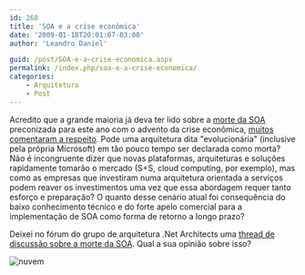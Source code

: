 ```yaml
---
id: 268
title: 'SOA e a crise econômica'
date: '2009-01-18T20:01:07-03:00'
author: 'Leandro Daniel'

guid: /post/SOA-e-a-crise-economica.aspx
permalink: /index.php/soa-e-a-crise-economica/
categories:
    - Arquitetura
    - Post
---
```


Acredito que a grande maioria já deva ter lido sobre a [morte da SOA](http://apsblog.burtongroup.com/2009/01/soa-is-dead-long-live-services.html) preconizada para este ano com o advento da crise econômica, [muitos comentaram a respeito](http://www.infoq.com/news/2009/01/is-soa-dead). Pode uma arquitetura dita "evolucionária" (inclusive pela própria Microsoft) em tão pouco tempo ser declarada como morta? Não é incongruente dizer que novas plataformas, arquiteturas e soluções rapidamente tomarão o mercado (S+S, cloud computing, por exemplo), mas como as empresas que investiram numa arquitetura orientada a serviços podem reaver os investimentos uma vez que essa abordagem requer tanto esforço e preparação? O quanto desse cenário atual foi consequência do baixo conhecimento técnico e do forte apelo comercial para a implementação de SOA como forma de retorno a longo prazo?

Deixei no fórum do grupo de arquitetura .Net Architects uma [thread de discussão sobre a morte da SOA](http://groups.google.com.br/group/dotnetarchitects/browse_thread/thread/e2c9491a387d0850?hl=pt-BR). Qual a sua opinião sobre isso?

![nuvem](http://leandrodaniel.com/pics/WindowsLiveWriter/SOAeacriseeconmica_1138B/nuvem_8a09b0eb-7e12-434d-a053-72b966a9188c.gif "nuvem")